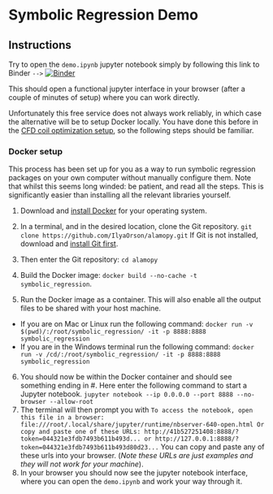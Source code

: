# Symbolic Regression Demo

## Instructions

Try to open the `demo.ipynb` jupyter notebook simply by following this link to Binder `-->`
[![Binder](https://mybinder.org/badge_logo.svg)](https://mybinder.org/v2/gh/IlyaOrson/alamopy/HEAD?labpath=demo.ipynb)

This should open a functional jupyter interface in your browser (after a couple of minutes of setup) where you can work directly.

Unfortunately this free service does not always work reliably, in which case the alternative will be to setup Docker locally.
You have done this before in the [CFD coil optimization setup](https://github.com/OptiMaL-PSE-Lab/symbolic_regression/blob/main/ml_course_documentation-2.pdf), so the following steps should be familiar.

### Docker setup

This process has been set up for you as a way to run symbolic regression packages on your own computer without manually configure them.
Note that whilst this seems long winded: be patient, and read all the steps.
This is significantly easier than installing all the relevant libraries yourself.

1. Download and [install Docker](https://docs.docker.com/get-docker/) for your operating system.
2. In a terminal, and in the desired location, clone the Git repository.
`git clone https://github.com/IlyaOrson/alamopy.git`
If Git is not installed, download and [install Git first](https://git-scm.com/book/en/v2/Getting-Started-Installing-Git).

3. Then enter the Git repository: ```cd alamopy```
4. Build the Docker image: ```docker build --no-cache -t symbolic_regression```.
5. Run the Docker image as a container. This will also enable all the output files to be shared with your host machine.
- If you are on Mac or Linux run the following command:
`docker run -v $(pwd)/:/root/symbolic_regression/ -it -p 8888:8888 symbolic_regression`
- If you are in the Windows terminal run the following command:
`docker run -v /cd/:/root/symbolic_regression/ -it -p 8888:8888 symbolic_regression`
6. You should now be within the Docker container and should see something ending in #. Here enter the
following command to start a Jupyter notebook.
 `jupyter notebook --ip 0.0.0.0 --port 8888 --no-browser --allow-root`
7. The terminal will then prompt you with ```To access the notebook, open this file in a browser:
file:///root/.local/share/jupyter/runtime/nbserver-640-open.html
Or copy and paste one of these URLs:
http://41b527251408:8888/?token=044321e3fdb7493b611b493d...
or http://127.0.0.1:8888/?token=044321e3fdb7493b611b493d80d23...```
You can copy and paste any of these urls into your browser.
(*Note these URLs are just examples and they will not work for your machine*).
8. In your browser you should now see the jupyter notebook interface, where you can open the `demo.ipynb` and work your way through it.
